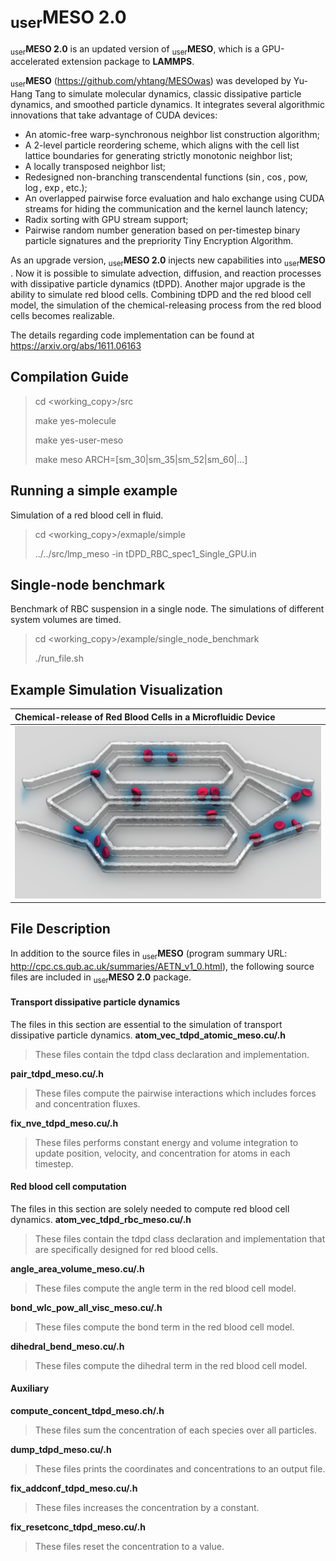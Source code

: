 # <sub>user</sub>**MESO 2.0**

<sub>user</sub>**MESO 2.0** is an updated version of <sub>user</sub>**MESO**, which is a GPU-accelerated extension package to **LAMMPS**.

<sub>user</sub>**MESO** (https://github.com/yhtang/MESOwas) was developed by Yu-Hang Tang to simulate molecular dynamics, classic dissipative particle dynamics, and smoothed particle dynamics. It integrates several algorithmic innovations that take advantage of CUDA devices:
- An atomic-free warp-synchronous neighbor list construction algorithm;
- A 2-level particle reordering scheme, which aligns with the cell list lattice boundaries for generating strictly monotonic neighbor list;
- A locally transposed neighbor list;
- Redesigned non-branching transcendental functions ($\sin$, $\cos$, pow, $\log$, $\exp$, etc.);
- An overlapped pairwise force evaluation and halo exchange using CUDA streams for hiding the communication and the kernel launch latency;
- Radix sorting with GPU stream support;
- Pairwise random number generation based on per-timestep binary particle signatures and the prepriority Tiny Encryption Algorithm.

As an upgrade version, <sub>user</sub>**MESO 2.0** injects new capabilities into <sub>user</sub>**MESO** . Now it is possible to simulate advection, diffusion, and reaction processes with dissipative particle dynamics (tDPD). Another major upgrade is the ability to simulate red blood cells. Combining tDPD and the red blood cell model, the simulation of the chemical-releasing process from the red blood cells becomes realizable.  

The details regarding code implementation can be found at https://arxiv.org/abs/1611.06163

## Compilation Guide

> cd <working_copy>/src
>
> make yes-molecule
>
> make yes-user-meso
>
> make meso ARCH=[sm_30|sm_35|sm_52|sm_60|...]

## Running a simple example
Simulation of a red blood cell in fluid.

> cd <working_copy>/exmaple/simple
>
> ../../src/lmp_meso -in tDPD_RBC_spec1_Single_GPU.in

## Single-node benchmark
Benchmark of RBC suspension in a single node. The simulations of different system volumes are timed.

> cd <working_copy>/example/single_node_benchmark
>
> ./run_file.sh

## Example Simulation Visualization
| Chemical-release of Red Blood Cells in a Microfluidic Device |     
|:-------------------------------------------------------------|
|<img src="visualizations/chemical_release_RBC_device.png">|

## File Description
In addition to the source files in <sub>user</sub>**MESO** (program summary URL: http://cpc.cs.qub.ac.uk/summaries/AETN_v1_0.html), the following source files are included in <sub>user</sub>**MESO 2.0** package.

#### Transport dissipative particle dynamics
The files in this section are essential to the simulation of transport dissipative particle dynamics.
**atom_vec_tdpd_atomic_meso.cu/.h**
> These files contain the tdpd class declaration and implementation.

**pair_tdpd_meso.cu/.h**
> These files compute the pairwise interactions which includes forces and concentration fluxes.

**fix_nve_tdpd_meso.cu/.h**
> These files performs constant energy and volume integration to update position, velocity, and concentration for atoms in each timestep.

#### Red blood cell computation
The files in this section are solely needed to compute red blood cell dynamics.
**atom_vec_tdpd_rbc_meso.cu/.h**
> These files contain the tdpd class declaration and implementation that are specifically designed for red blood cells.

**angle_area_volume_meso.cu/.h**
> These files compute the angle term in the red blood cell model.

**bond_wlc_pow_all_visc_meso.cu/.h**
> These files compute the bond term in the red blood cell model.

**dihedral_bend_meso.cu/.h**
> These files compute the dihedral term in the red blood cell model.

#### Auxiliary
**compute_concent_tdpd_meso.ch/.h**
> These files sum the concentration of each species over all particles.

**dump_tdpd_meso.cu/.h**
> These files prints the coordinates and concentrations to an output file.

**fix_addconf_tdpd_meso.cu/.h**
> These files increases the concentration by a constant.

**fix_resetconc_tdpd_meso.cu/.h**
> These files reset the concentration to a value.
